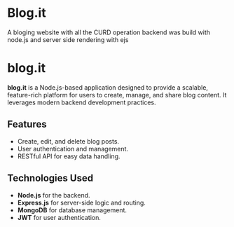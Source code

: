 # Blog.it
A bloging website with all the CURD operation backend was build with node.js and server side rendering with ejs 
# blog.it

**blog.it** is a Node.js-based application designed to provide a scalable, feature-rich platform for users to create, manage, and share blog content. It leverages modern backend development practices.

## Features

- Create, edit, and delete blog posts.
- User authentication and management.
- RESTful API for easy data handling.

## Technologies Used

- **Node.js** for the backend.
- **Express.js** for server-side logic and routing.
- **MongoDB** for database management.
- **JWT** for user authentication.
